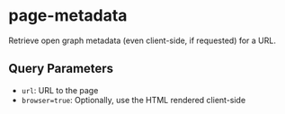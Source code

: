 # page-metadata

Retrieve open graph metadata (even client-side, if requested) for a URL.

## Query Parameters

- `url`: URL to the page
- `browser=true`: Optionally, use the HTML rendered client-side
